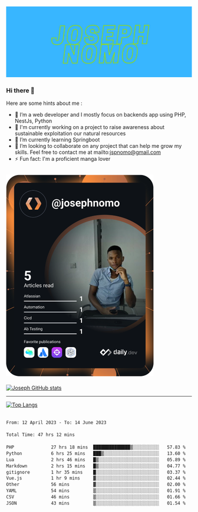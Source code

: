 ![Banner of my profile!](/Joseph_NOMO.png "Banner")

### Hi there 👋

Here are some hints about me :

- 🔭 I’m a web developer and I mostly focus on backends app using PHP, NestJs, Python
- 🦁 I'm currently working on a project to raise awareness about sustainable exploitation our natural resources
- 🌱 I’m currently learning Springboot
- 👯 I’m looking to collaborate on any project that can help me grow my skills. Feel free to contact me at mailto:jspnomo@gmail.com
- ⚡ Fun fact: I'm a proficient manga lover

## <img src="/devcard.svg" width="400" alt="Joseph NOMO's Dev Card"/>

[![Joseph GitHub stats](https://github-readme-stats-seven-sigma-53.vercel.app/api?username=Jspascal)](https://github.com/Jspascal/github-readme-stats)

---

[![Top Langs](https://github-readme-stats-seven-sigma-53.vercel.app/api/top-langs/?username=Jspascal&layout=compact)](https://github.com/Jspascal/github-readme-stats)

<!--START_SECTION:waka-->

```txt

From: 12 April 2023 - To: 14 June 2023

Total Time: 47 hrs 12 mins

PHP              27 hrs 18 mins  ██████████████▒░░░░░░░░░░   57.83 %
Python           6 hrs 25 mins   ███▒░░░░░░░░░░░░░░░░░░░░░   13.60 %
Lua              2 hrs 46 mins   █▒░░░░░░░░░░░░░░░░░░░░░░░   05.89 %
Markdown         2 hrs 15 mins   █▒░░░░░░░░░░░░░░░░░░░░░░░   04.77 %
gitignore        1 hr 35 mins    █░░░░░░░░░░░░░░░░░░░░░░░░   03.37 %
Vue.js           1 hr 9 mins     ▓░░░░░░░░░░░░░░░░░░░░░░░░   02.44 %
Other            56 mins         ▓░░░░░░░░░░░░░░░░░░░░░░░░   02.00 %
YAML             54 mins         ▒░░░░░░░░░░░░░░░░░░░░░░░░   01.91 %
CSV              46 mins         ▒░░░░░░░░░░░░░░░░░░░░░░░░   01.66 %
JSON             43 mins         ▒░░░░░░░░░░░░░░░░░░░░░░░░   01.54 %


```

<!--END_SECTION:waka-->

